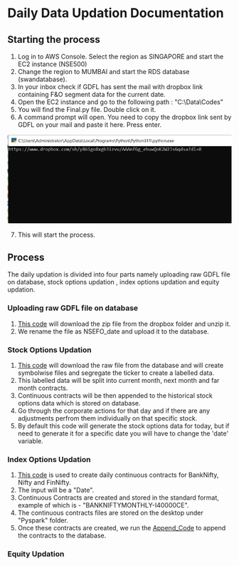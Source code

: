 # Daily Data Updation Documentation
## Starting the process
1. Log in to AWS Console. Select the region as SINGAPORE and start the EC2 instance (NSE500) 
2. Change the region to MUMBAI and start the RDS database (swandatabase).
3. In your inbox check if GDFL has sent the mail with dropbox link containing F&O segment data for the current date.
4. Open the EC2 instance and go to the following path : "C:\Data\Codes"
5. You will find the Final.py file. Double click on it.
6. A command prompt will open. You need to copy the dropbox link sent by GDFL on your mail and paste it here. Press enter.



![](https://github.com/qodeinvestments/Swan-Documentation/blob/35173040855f93ef8272cd6b2a283be6e7555950/Database%20Maintenance/Daily%20Updation/Start.PNG)

7. This will start the process.

## Process
The daily updation is divided into four parts namely uploading raw GDFL file on database, stock options updation , index options updation and equity updation.
### Uploading raw GDFL file on database
1. [This code](https://github.com/qodeinvestments/Swan-Documentation/blob/main/Database%20Maintenance/Daily%20Updation/Codes/UploadGDFLFileToDatabase.py) will download the zip file from the dropbox folder and unzip it.
2. We rename the file as NSEFO_date and upload it to the database.
### Stock Options Updation
1. [This code](https://github.com/qodeinvestments/Swan-Documentation/blob/main/Database%20Maintenance/Daily%20Updation/Codes/StockOptionsUpdation.py) will download the raw file from the database and will create symbolwise files and segregate the ticker to create a labelled data.
2. This labelled data will be split into current month, next month and far month contracts.
3. Continuous contracts will be then appended to the historical stock options data which is stored on database.
8. Go through the corporate actions for that day and if there are any adjustments perfrom them individually on that specific stock.
9. By default this code will generate the stock options data for today, but if need to generate it for a specific date you will have to change the 'date' variable.

### Index Options Updation
1. [This code](https://github.com/qodeinvestments/Swan-Documentation/blob/main/Database%20Maintenance/Daily%20Updation/Codes/Index_Daily_Contracts.ipynb) is used to create daily continuous contracts for BankNifty, Nifty and FinNifty.
2. The input will be a "Date".
3. Continuous Contracts are created and stored in the standard format, example of which is - "BANKNIFTYMONTHLY-I40000CE".
4. The continuous contracts files are stored on the desktop under "Pyspark" folder.
5. Once these contracts are created, we run the [Append_Code](https://github.com/qodeinvestments/Swan-Documentation/blob/main/Database%20Maintenance/Daily%20Updation/Codes/Daily_Updation_Code.ipynb) to append the contracts to the database.

### Equity Updation




